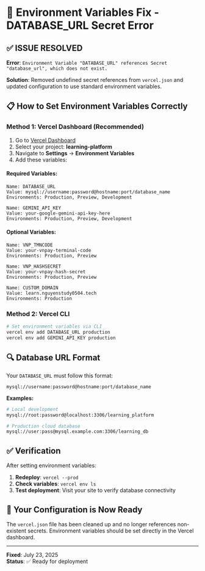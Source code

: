 # 🔧 Environment Variables Fix - DATABASE_URL Secret Error

## ✅ **ISSUE RESOLVED**

**Error**: `Environment Variable "DATABASE_URL" references Secret "database_url", which does not exist.`

**Solution**: Removed undefined secret references from `vercel.json` and updated configuration to use standard environment variables.

## 📋 **How to Set Environment Variables Correctly**

### Method 1: Vercel Dashboard (Recommended)

1. Go to [Vercel Dashboard](https://vercel.com/dashboard)
2. Select your project: **learning-platform**
3. Navigate to **Settings** → **Environment Variables**
4. Add these variables:

#### Required Variables:
```
Name: DATABASE_URL
Value: mysql://username:password@hostname:port/database_name
Environments: Production, Preview, Development
```

```
Name: GEMINI_API_KEY
Value: your-google-gemini-api-key-here
Environments: Production, Preview, Development
```

#### Optional Variables:
```
Name: VNP_TMNCODE
Value: your-vnpay-terminal-code
Environments: Production, Preview
```

```
Name: VNP_HASHSECRET
Value: your-vnpay-hash-secret
Environments: Production, Preview
```

```
Name: CUSTOM_DOMAIN
Value: learn.nguyenstudy0504.tech
Environments: Production
```

### Method 2: Vercel CLI
```bash
# Set environment variables via CLI
vercel env add DATABASE_URL production
vercel env add GEMINI_API_KEY production
```

## 🔍 **Database URL Format**

Your `DATABASE_URL` must follow this format:
```
mysql://username:password@hostname:port/database_name
```

**Examples:**
```bash
# Local development
mysql://root:password@localhost:3306/learning_platform

# Production cloud database
mysql://user:pass@mysql.example.com:3306/learning_db
```

## ✅ **Verification**

After setting environment variables:

1. **Redeploy**: `vercel --prod`
2. **Check variables**: `vercel env ls`
3. **Test deployment**: Visit your site to verify database connectivity

## 🚀 **Your Configuration is Now Ready**

The `vercel.json` file has been cleaned up and no longer references non-existent secrets. Environment variables should be set directly in the Vercel dashboard.

---
**Fixed**: July 23, 2025  
**Status**: ✅ Ready for deployment

